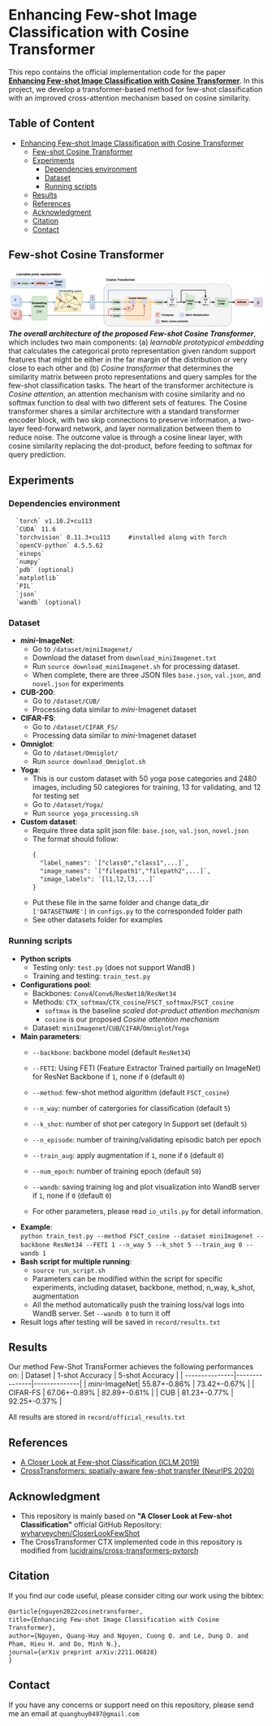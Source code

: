 # Enhancing Few-shot Image Classification with Cosine Transformer
This repo contains the official implementation code for the paper [**Enhancing Few-shot Image Classification with Cosine Transformer**](https://arxiv.org/abs/2211.06828). In this project, we develop a transformer-based method for few-shot classification with an improved cross-attention mechanism based on cosine similarity.

## Table of Content  <!-- omit in toc -->

- [Enhancing Few-shot Image Classification with Cosine Transformer](#enhancing-few-shot-image-classification-with-cosine-transformer)
  - [Few-shot Cosine Transformer](#few-shot-cosine-transformer)
  - [Experiments](#experiments)
    - [Dependencies environment](#dependencies-environment)
    - [Dataset](#dataset)
    - [Running scripts](#running-scripts)
  - [Results](#results)
  - [References](#references)
  - [Acknowledgment](#acknowledgment)
  - [Citation](#citation)
  - [Contact](#contact)
## Few-shot Cosine Transformer

![](figures/FSCosineTransformer.png)***The overall architecture of the proposed Few-shot Cosine Transformer***, which includes two main components: (a) *learnable prototypical embedding* that calculates the categorical proto representation given random support features that might be either in the far margin of the distribution or very close to each other and (b) *Cosine transformer* that determines the similarity matrix between proto representations and query samples for the few-shot classification tasks. The heart of the transformer architecture is *Cosine attention*, an attention mechanism with cosine similarity and no softmax function to deal with two different sets of features. The Cosine transformer shares a similar architecture with a standard transformer encoder block, with two skip connections to preserve information, a two-layer feed-forward network, and layer normalization between them to reduce noise. The outcome value is through a cosine linear layer, with cosine similarity replacing the dot-product, before feeding to softmax for query prediction.

## Experiments
### Dependencies environment
```
  `torch` v1.10.2+cu113
  `CUDA` 11.6
  `torchvision` 0.11.3+cu113     #installed along with Torch
  `openCV-python` 4.5.5.62
  `einops`
  `numpy`
  `pdb` (optional)
  `matplotlib`
  `PIL`
  `json`
  `wandb` (optional)
```
### Dataset
+ **_mini_-ImageNet**:  
  + Go to `/dataset/miniImagenet/`
  + Download the dataset from `download_miniImagenet.txt`
  + Run `source download_miniImagenet.sh` for processing dataset.
  + When complete, there are three JSON files `base.json`, `val.json`, and `novel.json` for experiments
+ **CUB-200**:
  + Go to `/dataset/CUB/`
  + Processing data similar to *mini*-Imagenet dataset
+ **CIFAR-FS**:
  + Go to `/dataset/CIFAR_FS/`
  + Processing data similar to *mini*-Imagenet dataset
+ **Omniglot**:
  + Go to `/dataset/Omniglot/`
  + Run `source download_Omniglot.sh`
+ **Yoga**:
  + This is our custom dataset with 50 yoga pose categories and 2480 images, including 50 categiores for training, 13 for validating, and 12 for testing set
  + Go to `/dataset/Yoga/`
  + Run `source yoga_processing.sh`
+ **Custom dataset**:
  + Require three data split json file: `base.json`, `val.json`, `novel.json`  
  + The format should follow:
    ```
    {
      "label_names": `["class0","class1",...]`,
      "image_names": `["filepath1","filepath2",...]`,
      "image_labels": `[l1,l2,l3,...]`
    }
    ```
  + Put these file in the same folder and change data_dir `['DATASETNAME']` in `configs.py` to the corresponded folder path  
  + See other datasets folder for examples
 ### Running scripts
+ **Python scripts**
  - Testing only: `test.py` (does not support WandB )
  - Training and testing: `train_test.py`
+ **Configurations pool**:
    + Backbones: `Conv4`/`Conv6`/`ResNet18`/`ResNet34`
    + Methods: `CTX_softmax`/`CTX_cosine`/`FSCT_softmax`/`FSCT_cosine`
      + `softmax` is the baseline _scaled dot-product attention mechanism_
      + `cosine` is our proposed _Cosine attention mechanism_
    + Dataset: `miniImagenet`/`CUB`/`CIFAR`/`Omniglot`/`Yoga`
+ **Main parameters**:
  - `--backbone`: backbone model (default `ResNet34`)
  - `--FETI`: Using FETI (Feature Extractor Trained partially on ImageNet) for ResNet Backbone if `1`, none if `0` (default `0`)  
  - `--method`: few-shot method algorithm (default `FSCT_cosine`)
  - `--n_way`: number of catergories for classification (default `5`)
  - `--k_shot`: number of shot per category in Support set (default `5`)
  - `--n_episode`: number of training/validating episodic batch per epoch
  - `--train_aug`: apply augmentation if `1`, none if `0` (default `0`)
  - `--num_epoch`: number of training epoch (default `50`)
  - `--wandb`: saving training log and plot visualization into WandB server if `1`, none if `0` (default `0`)

  - For other parameters, please read `io_utils.py` for detail information.
+ **Example**:  
  `python train_test.py --method FSCT_cosine --dataset miniImagenet --backbone ResNet34 --FETI 1 --n_way 5 --k_shot 5 --train_aug 0 --wandb 1`  
+ **Bash script for multiple running**:
  + `source run_script.sh`
  + Parameters can be modified within the script for specific experiments, including dataset, backbone, method, n_way, k_shot, augmentation
  + All the method automatically push the training loss/val logs into WandB server. Set `--wandb 0` to turn it off
+ Result logs after testing will be saved in `record/results.txt`
## Results
Our method Few-Shot TransFormer achieves the following performances on:
| Dataset        | 1-shot Accuracy  | 5-shot Accuracy |
| ---------------|---------------|--------------|
| *mini*-ImageNet|  55.87+-0.86% | 73.42+-0.67% |
| CIFAR-FS       |  67.06+-0.89% | 82.89+-0.61% |
| CUB            |  81.23+-0.77% | 92.25+-0.37% |

All results are stored in `record/official_results.txt`

## References
+ [A Closer Look at Few-shot Classification (ICLM 2019)](https://arxiv.org/abs/1904.04232)
+ [CrossTransformers: spatially-aware few-shot transfer (NeurIPS 2020)](https://arxiv.org/abs/2007.11498)
## Acknowledgment
+ This repository is mainly based on **"A Closer Look at Few-shot Classification"** official GitHub Repository: [wyharveychen/CloserLookFewShot](https://github.com/wyharveychen/CloserLookFewShot)
+ The CrossTransformer CTX implemented code in this repository is modified from [lucidrains/cross-transformers-pytorch](https://github.com/lucidrains/cross-transformers-pytorch)


## Citation
If you find our code useful, please consider citing our work using the bibtex:
```
@article{nguyen2022cosinetransformer,
title={Enhancing Few-shot Image Classification with Cosine Transformer},
author={Nguyen, Quang-Huy and Nguyen, Cuong Q. and Le, Dung D. and Pham, Hieu H. and Do, Minh N.},
journal={arXiv preprint arXiv:2211.06828}
}
```

## Contact
If you have any concerns or support need on this repository, please send me an email at ```quanghuy0497@gmail.com```